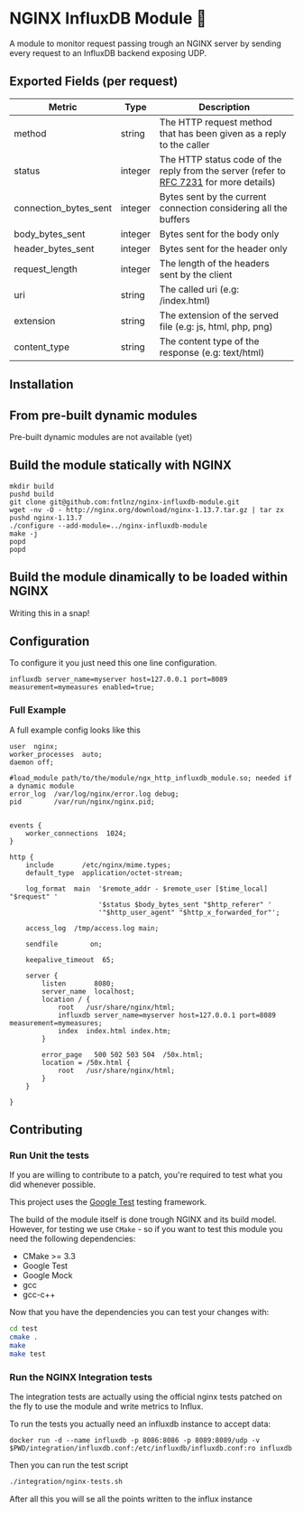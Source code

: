 # NGINX InfluxDB Module :unicorn:

A module to monitor request passing trough an NGINX server by sending
every request to an InfluxDB backend exposing UDP.

## Exported Fields (per request)

| Metric                | Type    | Description                                                                                                                               |
|-----------------------|---------|-------------------------------------------------------------------------------------------------------------------------------------------|
| method                | string  | The HTTP request method that has been given as a reply to the caller                                                                      |
| status                | integer | The HTTP status code of the reply from the server (refer to [RFC 7231](https://tools.ietf.org/html/rfc7231#section-6.1) for more details) |
| connection_bytes_sent | integer | Bytes sent by the current connection considering all the buffers                                                                          |
| body_bytes_sent       | integer | Bytes sent for the body only                                                                                                              |
| header_bytes_sent     | integer | Bytes sent for the header only                                                                                                            |
| request_length        | integer | The length of the headers sent by the client                                                                                              |
| uri                   | string  | The called uri (e.g: /index.html)                                                                                                         |
| extension             | string  | The extension of the served file (e.g: js, html, php, png)                                                                                |
| content_type          | string  | The content type of the response (e.g: text/html)                                                                                         |


## Installation

## From pre-built dynamic modules

Pre-built dynamic modules are not available (yet)

## Build the module statically with NGINX

```
mkdir build
pushd build
git clone git@github.com:fntlnz/nginx-influxdb-module.git
wget -nv -O - http://nginx.org/download/nginx-1.13.7.tar.gz | tar zx
pushd nginx-1.13.7
./configure --add-module=../nginx-influxdb-module
make -j
popd
popd
```


## Build the module dinamically to be loaded within NGINX

Writing this in a snap!

## Configuration

To configure it you just need this one line configuration.

```
influxdb server_name=myserver host=127.0.0.1 port=8089 measurement=mymeasures enabled=true;
```


### Full Example

A full example config looks like this

```nginx
user  nginx;
worker_processes  auto;
daemon off;

#load_module path/to/the/module/ngx_http_influxdb_module.so; needed if a dynamic module
error_log  /var/log/nginx/error.log debug;
pid        /var/run/nginx/nginx.pid;


events {
    worker_connections  1024;
}

http {
    include       /etc/nginx/mime.types;
    default_type  application/octet-stream;

    log_format  main  '$remote_addr - $remote_user [$time_local] "$request" '
                      '$status $body_bytes_sent "$http_referer" '
                      '"$http_user_agent" "$http_x_forwarded_for"';

    access_log  /tmp/access.log main;

    sendfile        on;

    keepalive_timeout  65;

    server {
        listen       8080;
        server_name  localhost;
        location / {
            root   /usr/share/nginx/html;
            influxdb server_name=myserver host=127.0.0.1 port=8089 measurement=mymeasures;
            index  index.html index.htm;
        }

        error_page   500 502 503 504  /50x.html;
        location = /50x.html {
            root   /usr/share/nginx/html;
        }
    }

}

```


## Contributing

### Run Unit the tests

If you are willing to contribute to a patch, you're required to test what you did
whenever possible.

This project uses the [Google Test](https://github.com/google/googletest) testing framework.

The build of the module itself is done trough NGINX and its build model. However, for testing we use
`CMake` - so if you want to test this module you need the following dependencies:

- CMake >= 3.3
- Google Test
- Google Mock
- gcc
- gcc-c++


Now that you have the dependencies you can test your changes with:

```bash
cd test
cmake .
make
make test
```


### Run the NGINX Integration tests

The integration tests are actually using the official nginx tests patched
on the fly to use the module and write metrics to Influx.

To run the tests you actually need an influxdb instance to accept data:

```
docker run -d --name influxdb -p 8086:8086 -p 8089:8089/udp -v $PWD/integration/influxdb.conf:/etc/influxdb/influxdb.conf:ro influxdb
```

Then you can run the test script

```bash
./integration/nginx-tests.sh
```

After all this you will se all the points written to the influx instance
